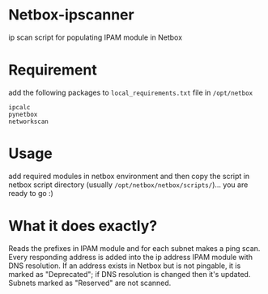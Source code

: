 # Netbox-ipscanner
ip scan script for populating IPAM module in Netbox

# Requirement
add the following packages to `local_requirements.txt` file in `/opt/netbox`

```
ipcalc
pynetbox
networkscan
```

# Usage
add required modules in netbox environment and then copy the script in netbox script directory (usually `/opt/netbox/netbox/scripts/`)... you are ready to go :)

# What it does exactly?
Reads the prefixes in IPAM module and for each subnet makes a ping scan. Every responding address is added into the ip address IPAM module with DNS resolution. If an address exists in Netbox but is not pingable, it is marked as "Deprecated"; if DNS resolution is changed then it's updated.
Subnets marked as "Reserved" are not scanned.
